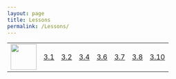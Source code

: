 ```yaml
---
layout: page
title: Lessons
permalink: /Lessons/
---
```


<table>
    <tr>
        <td><img src="{{site.baseurl}}/3.1" height ="60" title ="Team Teaches" alt=""></td>
        <td><a href="{{site.baseurl}}/3.1">3.1</a></td>
        <td><a href="{{site.baseurl}}/3.2">3.2</a></td>
        <td><a href="{{site.baseurl}}/3.4">3.4</a></td>
        <td><a href="{{site.baseurl}}/3.6">3.6</a></td>
        <td><a href="{{site.baseurl}}/3.7">3.7</a></td>
        <td><a href="{{site.baseurl}}/3.8">3.8</a></td>
        <td><a href="{{site.baseurl}}/3.10">3.10</a></td>
    </tr>
</table>

